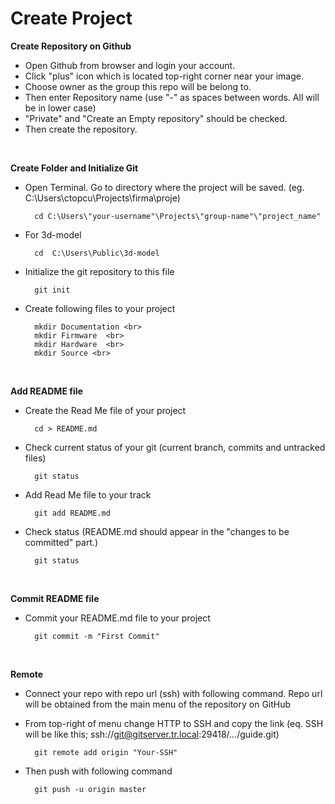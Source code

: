 # Create Project

**Create Repository on Github** <br>
- Open Github from browser and login your account. 
- Click "plus" icon which is located top-right corner near your image.
- Choose owner as the group this repo will be belong to. 
- Then enter Repository name (use "-" as spaces between words. All will be in lower case)
- "Private" and "Create an Empty repository" should be checked. 
- Then create the repository.

 <br> 

**Create Folder and Initialize Git** <br>
- Open Terminal. Go to directory where the project will be saved. (eg. C:\Users\ctopcu\Projects\firma\proje) <br>

		cd C:\Users\"your-username"\Projects\"group-name"\"project_name"

- For 3d-model <br>

		cd  C:\Users\Public\3d-model

- Initialize the git repository to this file	<br>

		git init

- Create following files to your project	<br>

		mkdir Documentation <br>
		mkdir Firmware  <br>
		mkdir Hardware	<br>
		mkdir Source <br>

 <br> 

**Add README file** <br>
- Create the Read Me file of your project	<br>

 		cd > README.md


- Check current status of your git (current branch, commits and untracked files)<br>

		git status

- Add Read Me file to your track<br>

		git add README.md

- Check status (README.md should appear in the "changes to be committed" part.)	<br>

		git status

 <br> 

**Commit README file** <br>
- Commit your README.md file to your project<br>

		git commit -m "First Commit"	

 <br> 

**Remote** <br>
- Connect your repo with repo url (ssh) with following command. Repo url  will be obtained from the main menu of the repository on GitHub<br>
- From top-right of menu change HTTP to SSH and copy the link (eq. SSH  will be like this; ssh://git@gitserver.tr.local:29418/.../guide.git)<br>

		git remote add origin "Your-SSH"

- Then push with following command<br>

    	git push -u origin master
